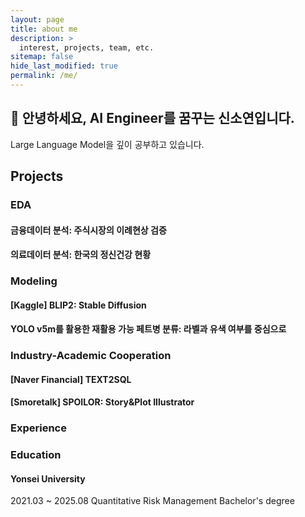 ```yaml
---
layout: page
title: about me
description: >
  interest, projects, team, etc.
sitemap: false
hide_last_modified: true
permalink: /me/
---
```

## 👋 안녕하세요, AI Engineer를 꿈꾸는 신소연입니다.
Large Language Model을 깊이 공부하고 있습니다.

## Projects
### EDA
#### 금융데이터 분석: 주식시장의 이례현상 검증
#### 의료데이터 분석: 한국의 정신건강 현황

### Modeling
#### [Kaggle] BLIP2: Stable Diffusion
#### YOLO v5m를 활용한 재활용 가능 페트병 분류: 라벨과 유색 여부를 중심으로

### Industry-Academic Cooperation
#### [Naver Financial] TEXT2SQL
#### [Smoretalk] SPOILOR: Story&Plot Illustrator

### Experience

### Education
#### Yonsei University
2021.03 ~ 2025.08
Quantitative Risk Management Bachelor's degree